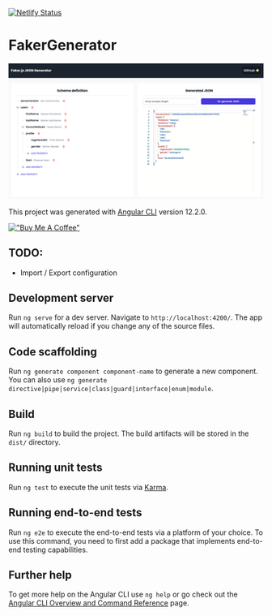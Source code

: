 [![Netlify Status](https://api.netlify.com/api/v1/badges/0693d5e8-576b-4371-9167-bdc000fcecc1/deploy-status)](https://app.netlify.com/sites/faker-generator/deploys)

# FakerGenerator

![App screenshot](/git/screenshot.png "Screenshot")

This project was generated with [Angular CLI](https://github.com/angular/angular-cli) version 12.2.0.

[!["Buy Me A Coffee"](https://www.buymeacoffee.com/assets/img/custom_images/orange_img.png)](https://www.buymeacoffee.com/meldiron)

## TODO:

- Import / Export configuration

## Development server

Run `ng serve` for a dev server. Navigate to `http://localhost:4200/`. The app will automatically reload if you change any of the source files.

## Code scaffolding

Run `ng generate component component-name` to generate a new component. You can also use `ng generate directive|pipe|service|class|guard|interface|enum|module`.

## Build

Run `ng build` to build the project. The build artifacts will be stored in the `dist/` directory.

## Running unit tests

Run `ng test` to execute the unit tests via [Karma](https://karma-runner.github.io).

## Running end-to-end tests

Run `ng e2e` to execute the end-to-end tests via a platform of your choice. To use this command, you need to first add a package that implements end-to-end testing capabilities.

## Further help

To get more help on the Angular CLI use `ng help` or go check out the [Angular CLI Overview and Command Reference](https://angular.io/cli) page.
